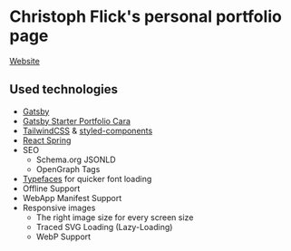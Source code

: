 # Christoph Flick's personal portfolio page

[Website](https://christophflick.de)

## Used technologies

- [Gatsby](https://www.gatsbyjs.org/)
- [Gatsby Starter Portfolio Cara](https://github.com/LekoArts/gatsby-starter-portfolio-cara) 
- [TailwindCSS](https://tailwindcss.com/) & [styled-components](https://www.styled-components.com/)
- [React Spring](https://github.com/drcmda/react-spring)
- SEO
  - Schema.org JSONLD
  - OpenGraph Tags
- [Typefaces](https://github.com/KyleAMathews/typefaces) for quicker font loading
- Offline Support
- WebApp Manifest Support
- Responsive images
  - The right image size for every screen size
  - Traced SVG Loading (Lazy-Loading)
  - WebP Support
